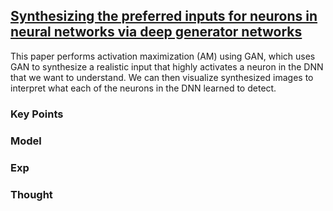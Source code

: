 ## [Synthesizing the preferred inputs for neurons in neural networks via deep generator networks](https://www.google.com.tw/url?sa=t&rct=j&q=&esrc=s&source=web&cd=1&ved=0ahUKEwj_jOqc6dvQAhWKfbwKHaG3B8YQFggaMAA&url=https%3A%2F%2Farxiv.org%2Fabs%2F1605.09304&usg=AFQjCNFSkaNfiK04_LFwaUwo5l4yD4sfcw&sig2=52CYBnpnwFlgjs5s3ov-bw)

This paper performs activation maximization (AM) using GAN, which uses GAN to synthesize a realistic input that highly activates a neuron in the DNN that we want to understand.
We can then visualize synthesized images to interpret what each of the neurons in the DNN learned to detect.

### Key Points



### Model


### Exp


### Thought

